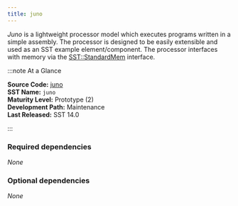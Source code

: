 ```yaml
---
title: juno
---
```


*Juno* is a lightweight processor model which executes programs written in a simple assembly. The processor is designed to be easily extensible and used as an SST example element/component. The processor interfaces with memory via the [SST::StandardMem](../../core/iface/StandardMem/class) interface.

:::note At a Glance

**Source Code:** [juno](https://github.com/sstsimulator/juno) &nbsp;  
**SST Name:** `juno` &nbsp;  
**Maturity Level:** Prototype (2) &nbsp;  
**Development Path:** Maintenance &nbsp;   
**Last Released:** SST 14.0

:::

### Required dependencies
*None*

### Optional dependencies
*None*
